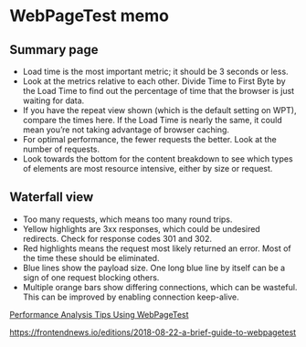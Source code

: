 # WebPageTest memo

## Summary page

* Load time is the most important metric; it should be 3 seconds or less.
* Look at the metrics relative to each other. Divide Time to First Byte by the Load Time to find out the percentage of time that the browser is just waiting for data.
* If you have the repeat view shown (which is the default setting on WPT), compare the times here. If the Load Time is nearly the same, it could mean you’re not taking advantage of browser caching.
* For optimal performance, the fewer requests the better. Look at the number of requests.
* Look towards the bottom for the content breakdown to see which types of elements are most resource intensive, either by size or request.

## Waterfall view

* Too many requests, which means too many round trips.
* Yellow highlights are 3xx responses, which could be undesired redirects. Check for response codes 301 and 302.
* Red highlights means the request most likely returned an error. Most of the time these should be eliminated.
* Blue lines show the payload size. One long blue line by itself can be a sign of one request blocking others.
* Multiple orange bars show differing connections, which can be wasteful. This can be improved by enabling connection keep-alive.

[Performance Analysis Tips Using WebPageTest](http://loadstorm.com/2014/02/performance-analysis-tips-using-webpagetest/) 


https://frontendnews.io/editions/2018-08-22-a-brief-guide-to-webpagetest

